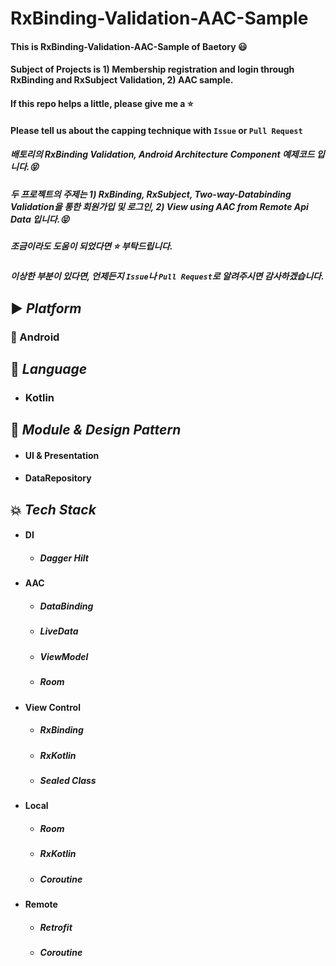 # RxBinding-Validation-AAC-Sample
#### This is RxBinding-Validation-AAC-Sample of Baetory :smiley:</br>
#### Subject of Projects is 1) Membership registration and login through RxBinding and RxSubject Validation, 2) AAC sample.</br>
#### If this repo helps a little, please give me a :star:</br>
#### Please tell us about the capping technique with ``Issue`` or ``Pull Request``</br>
##### 배토리의 RxBinding Validation, Android Architecture Component 예제코드 입니다.:stuck_out_tongue_closed_eyes:</br>
##### 두 프로젝트의 주제는 1) RxBinding, RxSubject, Two-way-Databinding Validation을 통한 회원가입 및 로그인, 2) View using AAC from Remote Api Data 입니다.:stuck_out_tongue_closed_eyes:</br>
##### 조금이라도 도움이 되었다면 :star: 부탁드립니다.</br>
##### 이상한 부분이 있다면, 언제든지 ``Issue``나 ``Pull Request``로 알려주시면 감사하겠습니다.

## :arrow_forward: <i>Platform</i>
### :dizzy: Android

## :speech_balloon: <i>Language</i>
 - ### Kotlin 

## :large_orange_diamond: <i>Module & Design Pattern</i>
  - #### UI & Presentation
  - #### DataRepository
 
## :boom: <i>Tech Stack</i>
 - #### DI
   - ##### Dagger Hilt
   
 - #### AAC
   - ##### DataBinding
   - ##### LiveData
   - ##### ViewModel
   - ##### Room

 - #### View Control
   - ##### RxBinding
   - ##### RxKotlin
   - ##### Sealed Class

 - #### Local
   - ##### Room
   - ##### RxKotlin
   - ##### Coroutine

 - #### Remote
   - ##### Retrofit
   - ##### Coroutine
